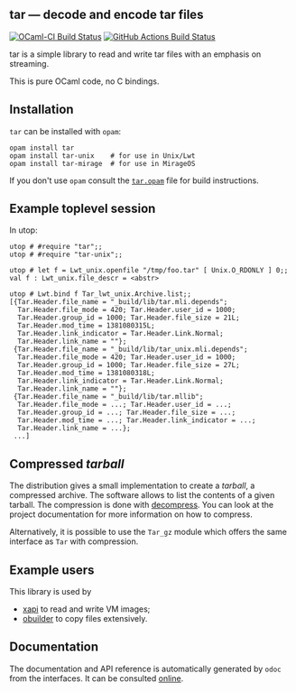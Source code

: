 ## tar — decode and encode tar files

[![OCaml-CI Build Status](https://img.shields.io/endpoint?url=https://ci.ocamllabs.io/badge/mirage/ocaml-tar/main&logo=ocaml)](https://ci.ocamllabs.io/github/mirage/ocaml-tar)
[![GitHub Actions Build Status](https://github.com/mirage/ocaml-tar/actions/workflows/main.yml/badge.svg?branch=main)](https://github.com/mirage/ocaml-tar/actions)

tar is a simple library to read and write tar files with an emphasis on
streaming.

This is pure OCaml code, no C bindings.

## Installation

`tar` can be installed with `opam`:

    opam install tar
    opam install tar-unix    # for use in Unix/Lwt
    opam install tar-mirage  # for use in MirageOS

If you don't use `opam` consult the [`tar.opam`](tar.opam) file for build
instructions.

## Example toplevel session

In utop:
```
utop # #require "tar";;
utop # #require "tar-unix";;

utop # let f = Lwt_unix.openfile "/tmp/foo.tar" [ Unix.O_RDONLY ] 0;;
val f : Lwt_unix.file_descr = <abstr>

utop # Lwt.bind f Tar_lwt_unix.Archive.list;;
[{Tar.Header.file_name = "_build/lib/tar.mli.depends";
  Tar.Header.file_mode = 420; Tar.Header.user_id = 1000;
  Tar.Header.group_id = 1000; Tar.Header.file_size = 21L;
  Tar.Header.mod_time = 1381080315L;
  Tar.Header.link_indicator = Tar.Header.Link.Normal;
  Tar.Header.link_name = ""};
 {Tar.Header.file_name = "_build/lib/tar_unix.mli.depends";
  Tar.Header.file_mode = 420; Tar.Header.user_id = 1000;
  Tar.Header.group_id = 1000; Tar.Header.file_size = 27L;
  Tar.Header.mod_time = 1381080318L;
  Tar.Header.link_indicator = Tar.Header.Link.Normal;
  Tar.Header.link_name = ""};
 {Tar.Header.file_name = "_build/lib/tar.mllib";
  Tar.Header.file_mode = ...; Tar.Header.user_id = ...;
  Tar.Header.group_id = ...; Tar.Header.file_size = ...;
  Tar.Header.mod_time = ...; Tar.Header.link_indicator = ...;
  Tar.Header.link_name = ...};
 ...]
```

## Compressed _tarball_

The distribution gives a small implementation to create a _tarball_, a
compressed archive. The software allows to list the contents of a given
tarball. The compression is done with [decompress][]. You can look at
the project documentation for more information on how to compress.

Alternatively, it is possible to use the `Tar_gz` module which offers the same
interface as `Tar` with compression.

[decompress]: https://github.com/mirage/decompress

## Example users

This library is used by
* [xapi](https://github.com/xapi-project/xen-api) to read and write VM images;
* [obuilder](https://github.com/ocurrent/obuilder) to copy files extensively.

## Documentation

The documentation and API reference is automatically generated by
`odoc` from the interfaces. It can be consulted [online][2].

[2]: https://mirage.github.io/ocaml-tar/
